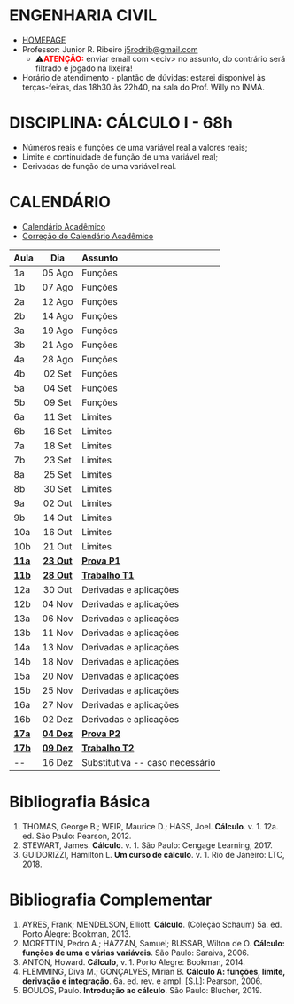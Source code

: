 <script type="text/x-mathjax-config">
MathJax.Hub.Config({tex2jax: {inlineMath: [['$','$'], ['\\(','\\)']]}});
</script>
<script type="text/javascript"
src="https://cdnjs.cloudflare.com/ajax/libs/mathjax/2.7.7/MathJax.js?config=TeX-AMS-MML_HTMLorMML">
</script>

# ENGENHARIA CIVIL

- [HOMEPAGE](https://engenhariacivil-faeng.ufms.br)
- Professor: Junior R. Ribeiro [j5rodrib@gmail.com](mailto:j5rodrib@gmail.com)
    - ⚠️<strong style="color:#ff0000;">ATENÇÃO:</strong> enviar email com \<eciv\> no assunto, do contrário será filtrado e jogado na lixeira!
- Horário de atendimento - plantão de dúvidas: estarei disponível às terças-feiras, das 18h30 às 22h40, na sala do Prof. Willy no INMA.

# DISCIPLINA: CÁLCULO I - 68h

-  Números reais e funções de uma variável real a valores reais;
- Limite e continuidade de função de uma variável real;
- Derivadas de função de uma variável real.


# CALENDÁRIO

- [Calendário Acadêmico](https://prograd.ufms.br/files/2023/08/Calendario2024-RESOLUCAO-COUN-n-294-de-25-08-2023.pdf)
- [Correção do Calendário Acadêmico](https://boletimoficial.ufms.br/bse/publicacao?id=526856)


| Aula         |       Dia       | Assunto                         |
| :----------- | :-------------: | :------------------------------ |
| 1a           |     05 Ago      | Funções                         |
| 1b           |     07 Ago      | Funções                         |
| 2a           |     12 Ago      | Funções                         |
| 2b           |     14 Ago      | Funções                         |
| 3a           |     19 Ago      | Funções                         |
| 3b           |     21 Ago      | Funções                         |
| 4a           |     28 Ago      | Funções                         |
| 4b           |     02 Set      | Funções                         |
| 5a           |     04 Set      | Funções                         |
| 5b           |     09 Set      | Funções                         |
| 6a           |     11 Set      | Limites                         |
| 6b           |     16 Set      | Limites                         |
| 7a           |     18 Set      | Limites                         |
| 7b           |     23 Set      | Limites                         |
| 8a           |     25 Set      | Limites                         |
| 8b           |     30 Set      | Limites                         |
| 9a           |     02 Out      | Limites                         |
| 9b           |     14 Out      | Limites                         |
| 10a          |     16 Out      | Limites                         |
| 10b          |     21 Out      | Limites                         |
| [**11a**](.) | [**23 Out**](.) | [**Prova P1**](.)               |
| [**11b**](.) | [**28 Out**](.) | [**Trabalho T1**](.)            |
| 12a          |     30 Out      | Derivadas e aplicações          |
| 12b          |     04 Nov      | Derivadas e aplicações          |
| 13a          |     06 Nov      | Derivadas e aplicações          |
| 13b          |     11 Nov      | Derivadas e aplicações          |
| 14a          |     13 Nov      | Derivadas e aplicações          |
| 14b          |     18 Nov      | Derivadas e aplicações          |
| 15a          |     20 Nov      | Derivadas e aplicações          |
| 15b          |     25 Nov      | Derivadas e aplicações          |
| 16a          |     27 Nov      | Derivadas e aplicações          |
| 16b          |     02 Dez      | Derivadas e aplicações          |
| [**17a**](.) | [**04 Dez**](.) | [**Prova P2**](.)               |
| [**17b**](.) | [**09 Dez**](.) | [**Trabalho T2**](.)            |
| --           |     16 Dez      | Substitutiva -- caso necessário |


# Bibliografia Básica

1. THOMAS, George B.; WEIR, Maurice D.; HASS, Joel. **Cálculo**. v. 1. 12a. ed. São Paulo: Pearson, 2012.
2. STEWART, James. **Cálculo**. v. 1. São Paulo: Cengage Learning, 2017.
3. GUIDORIZZI, Hamilton L. **Um curso de cálculo**. v. 1. Rio de Janeiro: LTC, 2018.

# Bibliografia Complementar

1. AYRES, Frank; MENDELSON, Elliott. **Cálculo**. (Coleção Schaum) 5a. ed. Porto Alegre: Bookman, 2013.
2. MORETTIN, Pedro A.; HAZZAN, Samuel; BUSSAB, Wilton de O. **Cálculo: funções de uma e várias variáveis**. São Paulo: Saraiva, 2006.
3. ANTON, Howard. **Cálculo**, v. 1. Porto Alegre: Bookman, 2014.
4. FLEMMING, Diva M.; GONÇALVES, Mirian B. **Cálculo A: funções, limite, derivação e integração**. 6a. ed. rev. e ampl. [S.l.]: Pearson, 2006.
5. BOULOS, Paulo. **Introdução ao cálculo**. São Paulo: Blucher, 2019.

